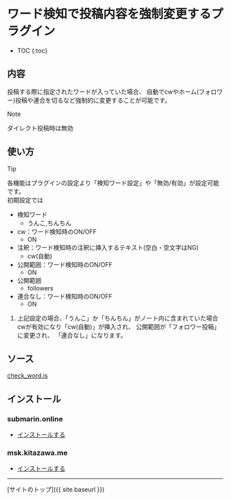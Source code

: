 # ワード検知で投稿内容を強制変更するプラグイン

* TOC
{:toc}

## 内容
投稿する際に指定されたワードが入っていた場合、 
自動でcwやホーム(フォロワー)投稿や連合を切るなど強制的に変更することが可能です。

> [!NOTE]
> ダイレクト投稿時は無効

## 使い方

> [!TIP]
> 各機能はプラグインの設定より「検知ワード設定」や「無効/有効」が設定可能です。  
> 初期設定では
> - 検知ワード
>   - うんこ,ちんちん
> - cw：ワード検知時のON/OFF
>   - ON
> - 注釈：ワード検知時の注釈に挿入するテキスト(空白・空文字はNG)
>   - cw(自動)
> - 公開範囲：ワード検知時のON/OFF
>   - ON
> - 公開範囲
>   - followers
> - 連合なし：ワード検知時のON/OFF
>   - ON

1. 上記設定の場合、「うんこ」か「ちんちん」がノート内に含まれていた場合
   cwが有効になり「cw(自動)」が挿入され、
   公開範囲が「フォロワー投稿」に変更され、
   「連合なし」になります。

## ソース
[check_word.is](https://github.com/elysion-pre/MisskeyPlugins/blob/main/src/check_word.is)

## インストール

### submarin.online
- [インストールする](https://submarin.online/install-extentions?url=https://elysion-pre.github.io/MisskeyPlugins/json/check_word.json&hash=00e693bf17ec0f34937dca09c2fb295f3b09a634ca0e4eb90d4f45e9ebfe3be7e7cfab74679c81b11ca38626e5f588defa5ff7cc029c11c692a0db937dbdba7e)

### msk.kitazawa.me
- [インストールする](https://msk.kitazawa.me/install-extentions?url=https://elysion-pre.github.io/MisskeyPlugins/json/check_word.json&hash=00e693bf17ec0f34937dca09c2fb295f3b09a634ca0e4eb90d4f45e9ebfe3be7e7cfab74679c81b11ca38626e5f588defa5ff7cc029c11c692a0db937dbdba7e)

----

[サイトのトップ]({{ site.baseurl }})
